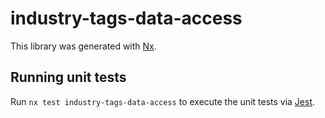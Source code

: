 # industry-tags-data-access

This library was generated with [Nx](https://nx.dev).

## Running unit tests

Run `nx test industry-tags-data-access` to execute the unit tests via [Jest](https://jestjs.io).
